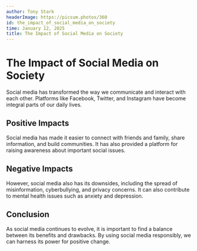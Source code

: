 ```yaml
---
author: Tony Stark
headerImage: https://picsum.photos/360
id: the_impact_of_social_media_on_society
time: January 12, 2025
title: The Impact of Social Media on Society
---
```


# The Impact of Social Media on Society

Social media has transformed the way we communicate and interact with each other. Platforms like Facebook, Twitter, and Instagram have become integral parts of our daily lives.

## Positive Impacts

Social media has made it easier to connect with friends and family, share information, and build communities. It has also provided a platform for raising awareness about important social issues.

## Negative Impacts
However, social media also has its downsides, including the spread of misinformation, cyberbullying, and privacy concerns. It can also contribute to mental health issues such as anxiety and depression.

## Conclusion

As social media continues to evolve, it is important to find a balance between its benefits and drawbacks. By using social media responsibly, we can harness its power for positive change.